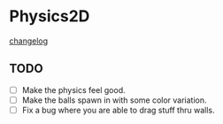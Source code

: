 # Physics2D

[changelog](CHANGELOG.MD)

## TODO

- [ ] Make the physics feel good.
- [ ] Make the balls spawn in with some color variation.
- [ ] Fix a bug where you are able to drag stuff thru walls.
